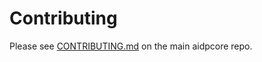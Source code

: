 # Contributing

Please see [CONTRIBUTING.md](https://github.com/AidpProject/aidpcore/blob/master/CONTRIBUTING.md) on the main aidpcore repo.
